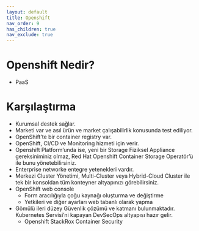 ```yaml
---
layout: default
title: Openshift
nav_order: 9
has_children: true
nav_exclude: true
---
```



# Openshift Nedir? 
* PaaS

# Karşılaştırma

* Kurumsal destek sağlar.
* Marketi var ve asıl ürün ve market çalışabilirlik konusunda test ediliyor. 
* OpenShift’te bir container registry var. 
* OpenShift, CI/CD ve Monitoring hizmeti için verir.
* Openshift Platform’unda ise, yeni bir Storage Fiziksel Appliance gereksiniminiz olmaz, Red Hat Openshift Container Storage Operatör’ü ile bunu yönetebilirsiniz.  
* Enterprise networke entegre yetenekleri vardır.
* Merkezi Cluster Yönetimi, Multi-Cluster veya Hybrid-Cloud Cluster ile tek bir konsoldan tüm konteyner altyapınızı görebilirsiniz.
* OpenShift web console
    * Form aracılığıyla çoğu kaynağı oluşturma ve değiştirme
    * Yetkileri ve diğer ayarları web tabanlı olarak yapma
* Gömülü ileri düzey Güvenlik çözümü ve katmanı bulunmaktadır. Kubernetes Servisi’ni kapayan DevSecOps altyapısı hazır gelir.
    * Openshift StackRox Container Security